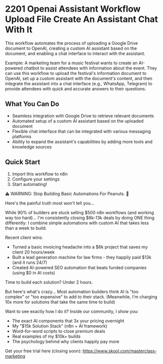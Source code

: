 # 2201 Openai Assistant Workflow Upload File Create An Assistant Chat With It

This workflow automates the process of uploading a Google Drive document to OpenAI, creating a custom AI assistant based on the document, and enabling a chat interface to interact with the assistant.

Example: A marketing team for a music festival wants to create an AI-powered chatbot to assist attendees with information about the event. They can use this workflow to upload the festival's information document to OpenAI, set up a custom assistant with the document's content, and then integrate the assistant into a chat interface (e.g., WhatsApp, Telegram) to provide attendees with quick and accurate answers to their questions.

## What You Can Do
- Seamless integration with Google Drive to retrieve relevant documents
- Automated setup of a custom AI assistant based on the uploaded document
- Flexible chat interface that can be integrated with various messaging platforms
- Ability to expand the assistant's capabilities by adding more tools and knowledge sources

## Quick Start
1. Import this workflow to n8n
2. Configure your settings
3. Start automating!

⚠️ WARNING: Stop Building Basic Automations For Peanuts. 🚫

Here's the painful truth most won't tell you...

While 90% of builders are stuck selling $500 n8n workflows (and working way too hard)...
I'm consistently closing $6k-13k deals by doing ONE thing differently:
I combine simple automations with custom AI that takes less than a week to build.

Recent client wins:
* Turned a basic invoicing headache into a $6k project that saves my client 20 hours/week
* Built a lead generation machine for law firms - they happily paid $13k (and it runs 24/7)
* Created AI-powered SEO automation that beats funded companies (using $0 in AI costs)

Time to build each solution? Under 2 hours.

But here's what's crazy...
Most automation builders think AI is "too complex" or "too expensive" to add to their stack.
(Meanwhile, I'm charging 10x more for solutions that take the same time to build)

Want to see exactly how I do it?
Inside our community, I show you:
* The exact AI components that 3x your pricing overnight
* My "$15k Solution Stack" (n8n + AI framework)
* Word-for-word scripts to close premium deals
* Real examples of my $10k+ builds
* The psychology behind why clients happily pay more

Get your free trial here (closing soon): https://www.skool.com/masterclass-marketing
